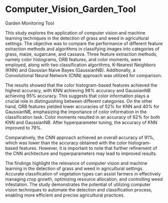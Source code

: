 # Computer_Vision_Garden_Tool
Garden Monitoring Tool

This study explores the application of computer vision and machine learning techniques in the detection of grass and weed in agricultural settings. The objective was to compare the performance of different feature extraction methods and algorithms in classifying images into categories of grass, maize, sugarcane, and cassava. Three feature extraction methods, namely color histograms, ORB features, and color moments, were employed, along with two classification algorithms, K-Nearest Neighbors (KNN) and Gaussian Naive Bayes (GaussianNB). Additionally, a Convolutional Neural Network (CNN) approach was utilized for comparison.

The results showed that the color histogram-based features achieved the highest accuracy, with KNN achieving 98\% accuracy and GaussianNB achieving 95\% accuracy. This suggests that color information plays a crucial role in distinguishing between different categories. On the other hand, ORB features yielded lower accuracies of 52\% for KNN and 40\% for GaussianNB, emphasizing the importance of color information in the classification task. Color moments resulted in an accuracy of 62\% for both KNN and GaussianNB. After hyperparameter tuning, the accuracy of KNN improved to 79\%.

Comparatively, the CNN approach achieved an overall accuracy of 91\%, which was lower than the accuracy obtained with the color histogram-based features. However, it is important to note that further refinement of the CNN architecture and hyperparameters may lead to improved results.

The findings highlight the relevance of computer vision and machine learning in the detection of grass and weed in agricultural settings. Accurate classification of vegetation types can assist farmers in effectively managing crop growth, optimizing resource allocation, and controlling weed infestation. The study demonstrates the potential of utilizing computer vision techniques to automate the detection and classification process, enabling more efficient and precise agricultural practices.
